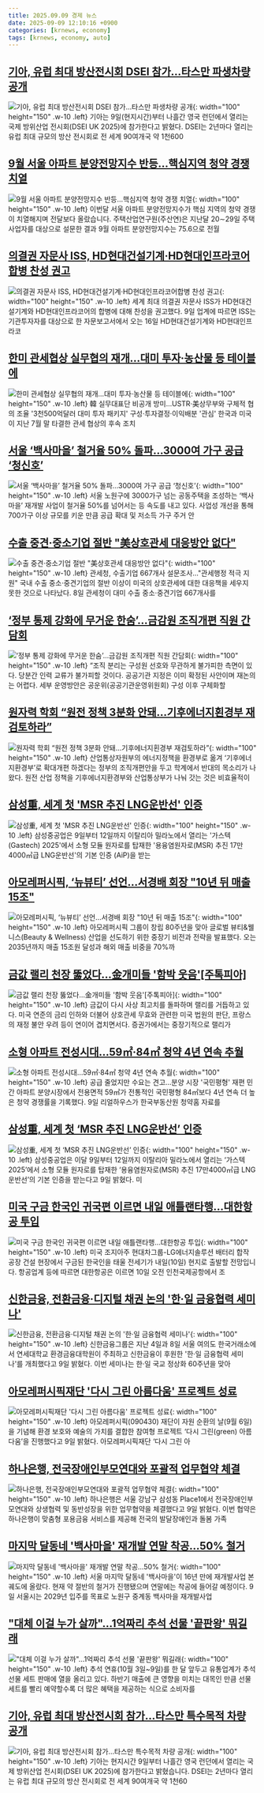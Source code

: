```yaml
---
title: 2025.09.09 경제 뉴스
date: 2025-09-09 12:10:16 +0900
categories: [krnews, economy]
tags: [krnews, economy, auto]
---
```

## [기아, 유럽 최대 방산전시회 DSEI 참가…타스만 파생차량 공개](https://n.news.naver.com/mnews/article/001/0015613645)

![기아, 유럽 최대 방산전시회 DSEI 참가…타스만 파생차량 공개](https://mimgnews.pstatic.net/image/origin/001/2025/09/09/15613645.jpg?type=nf220_150){: width="100" height="150" .w-10 .left}
기아는 9일(현지시간)부터 나흘간 영국 런던에서 열리는 국제 방위산업 전시회(DSEI UK 2025)에 참가한다고 밝혔다. DSEI는 2년마다 열리는 유럽 최대 규모의 방산 전시회로 전 세계 90여개국 약 1천600

## [9월 서울 아파트 분양전망지수 반등…핵심지역 청약 경쟁 치열](https://n.news.naver.com/mnews/article/374/0000462088)

![9월 서울 아파트 분양전망지수 반등…핵심지역 청약 경쟁 치열](https://mimgnews.pstatic.net/image/origin/374/2025/09/09/462088.jpg?type=nf220_150){: width="100" height="150" .w-10 .left}
이번달 서울 아파트 분양전망지수가 핵심 지역의 청약 경쟁이 치열해지며 전달보다 올랐습니다. 주택산업연구원(주산연)은 지난달 20∼29일 주택사업자를 대상으로 설문한 결과 9월 아파트 분양전망지수는 75.6으로 전월

## [의결권 자문사 ISS, HD현대건설기계·HD현대인프라코어합병 찬성 권고](https://n.news.naver.com/mnews/article/032/0003395142)

![의결권 자문사 ISS, HD현대건설기계·HD현대인프라코어합병 찬성 권고](https://mimgnews.pstatic.net/image/origin/032/2025/09/09/3395142.jpg?type=nf220_150){: width="100" height="150" .w-10 .left}
세계 최대 의결권 자문사 ISS가 HD현대건설기계와 HD현대인프라코어의 합병에 대해 찬성을 권고했다. 9일 업계에 따르면 ISS는 기관투자자를 대상으로 한 자문보고서에서 오는 16일 HD현대건설기계와 HD현대인프라코

## [한미 관세협상 실무협의 재개…대미 투자·농산물 등 테이블에](https://n.news.naver.com/mnews/article/001/0015613404)

![한미 관세협상 실무협의 재개…대미 투자·농산물 등 테이블에](https://mimgnews.pstatic.net/image/origin/001/2025/09/09/15613404.jpg?type=nf220_150){: width="100" height="150" .w-10 .left}
韓 실무대표단 비공개 방미…USTR·美상무부와 구체적 협의 조율 '3천500억달러 대미 투자 패키지' 구성·투자결정·이익배분 '관심' 한국과 미국이 지난 7월 말 타결한 관세 협상의 후속 조치

## [서울 ‘백사마을’ 철거율 50% 돌파…3000여 가구 공급 ‘청신호’](https://n.news.naver.com/mnews/article/015/0005182230)

![서울 ‘백사마을’ 철거율 50% 돌파…3000여 가구 공급 ‘청신호’](https://mimgnews.pstatic.net/image/origin/015/2025/09/09/5182230.jpg?type=nf220_150){: width="100" height="150" .w-10 .left}
서울 노원구에 3000가구 넘는 공동주택을 조성하는 ‘백사마을’ 재개발 사업이 철거율 50%를 넘어서는 등 속도를 내고 있다. 사업성 개선을 통해 700가구 이상 규모를 키운 만큼 공급 확대 및 저소득 가구 주거 안

## [수출 중견·중소기업 절반 "美상호관세 대응방안 없다"](https://n.news.naver.com/mnews/article/001/0015612355)

![수출 중견·중소기업 절반 "美상호관세 대응방안 없다"](https://mimgnews.pstatic.net/image/origin/001/2025/09/08/15612355.jpg?type=nf220_150){: width="100" height="150" .w-10 .left}
관세청, 수출기업 667개사 설문조사…"관세행정 적극 지원" 국내 수출 중소·중견기업의 절반 이상이 미국의 상호관세에 대한 대응책을 세우지 못한 것으로 나타났다. 8일 관세청이 대미 수출 중소·중견기업 667개사를

## [‘정부 통제 강화에 무거운 한숨’…금감원 조직개편 직원 간담회](https://n.news.naver.com/mnews/article/018/0006110621)

![‘정부 통제 강화에 무거운 한숨’…금감원 조직개편 직원 간담회](https://mimgnews.pstatic.net/image/origin/018/2025/09/08/6110621.jpg?type=nf220_150){: width="100" height="150" .w-10 .left}
“조직 분리는 구성원 선호와 무관하게 불가피한 측면이 있다. 당분간 인력 교류가 불가피할 것이다. 공공기관 지정은 이미 확정된 사안이며 재논의는 어렵다. 세부 운영방안은 공운위(공공기관운영위원회) 구성 이후 구체화할

## [원자력 학회 “원전 정책 3분화 안돼…기후에너지횐경부 재검토하라”](https://n.news.naver.com/mnews/article/011/0004530888)

![원자력 학회 “원전 정책 3분화 안돼…기후에너지횐경부 재검토하라”](https://mimgnews.pstatic.net/image/origin/011/2025/09/09/4530888.jpg?type=nf220_150){: width="100" height="150" .w-10 .left}
산업통상자원부의 에너지정책을 환경부로 옮겨 ‘기후에너지환경부’로 확대개편 하겠다는 정부의 조직개편안을 두고 학계에서 반대의 목소리가 나왔다. 원전 산업 정책을 기후에너지환경부와 산업통상부가 나눠 갓는 것은 비효율적이

## [삼성重, 세계 첫 'MSR 추진 LNG운반선' 인증](https://n.news.naver.com/mnews/article/014/0005403664)

![삼성重, 세계 첫 'MSR 추진 LNG운반선' 인증](https://mimgnews.pstatic.net/image/origin/014/2025/09/09/5403664.jpg?type=nf220_150){: width="100" height="150" .w-10 .left}
삼성중공업은 9일부터 12일까지 이탈리아 밀라노에서 열리는 '가스텍(Gastech) 2025'에서 소형 모듈 원자로를 탑재한 '용융염원자로(MSR) 추진 17만4000㎥급 LNG운반선'의 기본 인증 (AiP)을 받는

## [아모레퍼시픽, ‘뉴뷰티’ 선언…서경배 회장 "10년 뒤 매출 15조"](https://n.news.naver.com/mnews/article/092/0002389420)

![아모레퍼시픽, ‘뉴뷰티’ 선언…서경배 회장 "10년 뒤 매출 15조"](https://mimgnews.pstatic.net/image/origin/092/2025/09/08/2389420.jpg?type=nf220_150){: width="100" height="150" .w-10 .left}
아모레퍼시픽 그룹이 창립 80주년을 맞아 글로벌 뷰티&웰니스(Beauty & Wellness) 산업을 선도하기 위한 중장기 비전과 전략을 발표했다. 오는 2035년까지 매출 15조원 달성과 해외 매출 비중을 70%까

## [금값 랠리 천장 뚫었다…金개미들 '함박 웃음'[주톡피아]](https://n.news.naver.com/mnews/article/018/0006110643)

![금값 랠리 천장 뚫었다…金개미들 '함박 웃음'[주톡피아]](https://mimgnews.pstatic.net/image/origin/018/2025/09/08/6110643.jpg?type=nf220_150){: width="100" height="150" .w-10 .left}
금값이 다시 사상 최고치를 돌파하며 랠리를 거듭하고 있다. 미국 연준의 금리 인하와 더불어 상호관세 무효와 관련한 미국 법원의 판단, 프랑스의 재정 불안 우려 등이 연이어 겹치면서다. 증권가에서는 중장기적으로 랠리가

## [소형 아파트 전성시대…59㎡·84㎡ 청약 4년 연속 추월](https://n.news.naver.com/mnews/article/586/0000111243)

![소형 아파트 전성시대…59㎡·84㎡ 청약 4년 연속 추월](https://mimgnews.pstatic.net/image/origin/586/2025/09/09/111243.jpg?type=nf220_150){: width="100" height="150" .w-10 .left}
공급 줄었지만 수요는 견고…분양 시장 '국민평형' 재편 민간 아파트 분양시장에서 전용면적 59㎡가 전통적인 국민평형 84㎡보다 4년 연속 더 높은 청약 경쟁률을 기록했다. 9일 리얼하우스가 한국부동산원 청약홈 자료를

## [삼성重, 세계 첫 ‘MSR 추진 LNG운반선’ 인증](https://n.news.naver.com/mnews/article/018/0006110865)

![삼성重, 세계 첫 ‘MSR 추진 LNG운반선’ 인증](https://mimgnews.pstatic.net/image/origin/018/2025/09/09/6110865.jpg?type=nf220_150){: width="100" height="150" .w-10 .left}
삼성중공업은 이달 9일부터 12일까지 이탈리아 밀라노에서 열리는 ‘가스텍 2025’에서 소형 모듈 원자로를 탑재한 ‘용융염원자로(MSR) 추진 17만4000㎥급 LNG운반선’의 기본 인증을 받는다고 9일 밝혔다. 미

## [미국 구금 한국인 귀국편 이르면 내일 애틀랜타행…대한항공 투입](https://n.news.naver.com/mnews/article/422/0000779280)

![미국 구금 한국인 귀국편 이르면 내일 애틀랜타행…대한항공 투입](https://mimgnews.pstatic.net/image/origin/422/2025/09/09/779280.jpg?type=nf220_150){: width="100" height="150" .w-10 .left}
미국 조지아주 현대차그룹-LG에너지솔루션 배터리 합작 공장 건설 현장에서 구금된 한국인을 태울 전세기가 내일(10일) 현지로 출발할 전망입니다. 항공업계 등에 따르면 대한항공은 이르면 10일 오전 인천국제공항에서 조

## [신한금융, 전환금융·디지털 채권 논의 '한·일 금융협력 세미나'](https://n.news.naver.com/mnews/article/421/0008474208)

![신한금융, 전환금융·디지털 채권 논의 '한·일 금융협력 세미나'](https://mimgnews.pstatic.net/image/origin/421/2025/09/09/8474208.jpg?type=nf220_150){: width="100" height="150" .w-10 .left}
신한금융그룹은 지난 4일과 8일 서울 여의도 한국거래소에서 연세대학교 환경금융대학원이 주최하고 신한금융이 후원한 '한·일 금융협력 세미나'를 개최했다고 9일 밝혔다. 이번 세미나는 한·일 국교 정상화 60주년을 맞아

## [아모레퍼시픽재단 '다시 그린 아름다움' 프로젝트 성료](https://n.news.naver.com/mnews/article/018/0006110831)

![아모레퍼시픽재단 '다시 그린 아름다움' 프로젝트 성료](https://mimgnews.pstatic.net/image/origin/018/2025/09/09/6110831.jpg?type=nf220_150){: width="100" height="150" .w-10 .left}
아모레퍼시픽(090430) 재단이 자원 순환의 날(9월 6일)을 기념해 환경 보호와 예술의 가치를 결합한 참여형 프로젝트 ‘다시 그린(green) 아름다움’을 진행했다고 9일 밝혔다. 아모레퍼시픽재단 ‘다시 그린 아

## [하나은행, 전국장애인부모연대와 포괄적 업무협약 체결](https://n.news.naver.com/mnews/article/277/0005648902)

![하나은행, 전국장애인부모연대와 포괄적 업무협약 체결](https://mimgnews.pstatic.net/image/origin/277/2025/09/09/5648902.jpg?type=nf220_150){: width="100" height="150" .w-10 .left}
하나은행은 서울 강남구 삼성동 Place1에서 전국장애인부모연대와 상생협력 및 동반성장을 위한 업무협약을 체결했다고 9일 밝혔다. 이번 협약은 하나은행이 맞춤형 포용금융 서비스를 제공해 전국의 발달장애인과 돌봄 가족

## [마지막 달동네 '백사마을' 재개발 연말 착공...50% 철거](https://n.news.naver.com/mnews/article/014/0005403749)

![마지막 달동네 '백사마을' 재개발 연말 착공...50% 철거](https://mimgnews.pstatic.net/image/origin/014/2025/09/09/5403749.jpg?type=nf220_150){: width="100" height="150" .w-10 .left}
서울 마지막 달동네 '백사마을'이 16년 만에 재개발사업 본궤도에 올랐다. 현재 약 절반의 철거가 진행됐으며 연말에는 착공에 들어갈 예정이다. 9일 서울시는 2029년 입주를 목표로 노원구 중계동 백사마을 재개발사업

## ["대체 이걸 누가 살까"…1억짜리 추석 선물 '끝판왕'  뭐길래](https://n.news.naver.com/mnews/article/015/0005182090)

!["대체 이걸 누가 살까"…1억짜리 추석 선물 '끝판왕'  뭐길래](https://mimgnews.pstatic.net/image/origin/015/2025/09/08/5182090.jpg?type=nf220_150){: width="100" height="150" .w-10 .left}
추석 연휴(10월 3일~9일)를 한 달 앞두고 유통업계가 추석 선물 세트 판매에 열을 올리고 있다. 하반기 매출에 큰 영향을 미치는 대목인 만큼 선물 세트를 빨리 예약할수록 더 많은 혜택을 제공하는 식으로 소비자를

## [기아, 유럽 최대 방산전시회 참가…타스만 특수목적 차량 공개](https://n.news.naver.com/mnews/article/374/0000462072)

![기아, 유럽 최대 방산전시회 참가…타스만 특수목적 차량 공개](https://mimgnews.pstatic.net/image/origin/374/2025/09/09/462072.jpg?type=nf220_150){: width="100" height="150" .w-10 .left}
기아는 현지시간 9일부터 나흘간 영국 런던에서 열리는 국제 방위산업 전시회(DSEI UK 2025)에 참가한다고 밝혔습니다. DSEI는 2년마다 열리는 유럽 최대 규모의 방산 전시회로 전 세계 90여개국 약 1천60

